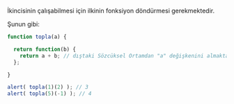 İkincisinin çalışabilmesi için ilkinin fonksiyon döndürmesi gerekmektedir.


Şunun gibi:

```js run
function topla(a) {

  return function(b) {
    return a + b; // dıştaki Sözcüksel Ortamdan "a" değişkenini almakta.
  };

}

alert( topla(1)(2) ); // 3
alert( topla(5)(-1) ); // 4
```

